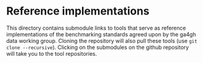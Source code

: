 # Reference implementations

This directory contains submodule links to tools that serve as reference implementations of the benchmarking 
standards agreed upon by the ga4gh data working group. Cloning the repository will also pull these tools 
(use `git clone --recursive`). Clicking on the submodules on the github repository will take you to the 
tool repositories.
